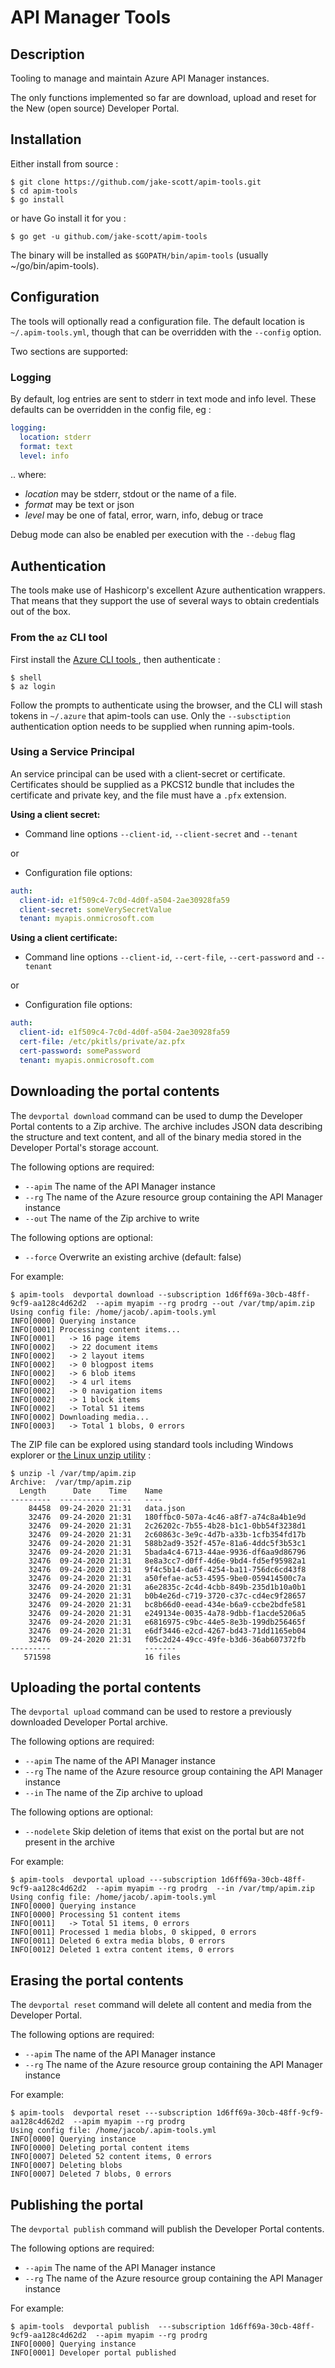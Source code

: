 # API Manager Tools

## Description

Tooling to manage and maintain Azure API Manager instances.

The only functions implemented so far are download, upload and reset for the New (open source)
Developer Portal.

## Installation

Either install from source :


    $ git clone https://github.com/jake-scott/apim-tools.git
    $ cd apim-tools
    $ go install


or have Go install it for you :

    $ go get -u github.com/jake-scott/apim-tools

The binary will be installed as `$GOPATH/bin/apim-tools` (usually ~/go/bin/apim-tools).


## Configuration

The tools will optionally read a configuration file.  The default location is `~/.apim-tools.yml`, though
that can be overridden with the `--config` option.

Two sections are supported:

### Logging

By default, log entries are sent to stderr in text mode and info level.  These defaults can be overridden
in the config file, eg :

```yaml
logging:
  location: stderr
  format: text
  level: info
```

.. where:

   *  _location_ may be stderr, stdout or the name of a file.
   *  _format_ may be text or json
   *  _level_ may be one of fatal, error, warn, info, debug or trace

Debug mode can also be enabled per execution with the `--debug` flag

## Authentication

The tools make use of Hashicorp's excellent Azure authentication wrappers.  That means
that they support the use of several ways to obtain credentials out of the box.

### From the `az` CLI tool

First install the [Azure CLI tools ](https://docs.microsoft.com/en-us/cli/azure/install-azure-cli?view=azure-cli-latest), then authenticate :

    $ shell
    $ az login

Follow the prompts to authenticate using the browser, and the CLI will stash tokens in `~/.azure` that
apim-tools can use.  Only the `--subsctiption` authentication option needs to be supplied when running apim-tools.

### Using a Service Principal

An service principal can be used with a client-secret or certificate.  Certificates should be supplied as a PKCS12 bundle that includes the certificate and private key, and the file must have a `.pfx` extension.

**Using a client secret:**

   * Command line options `--client-id`, `--client-secret` and `--tenant`

or
   * Configuration file options:

```yaml
auth:
  client-id: e1f509c4-7c0d-4d0f-a504-2ae30928fa59
  client-secret: someVerySecretValue
  tenant: myapis.onmicrosoft.com
```

**Using a client certificate:**

   * Command line options `--client-id`, `--cert-file`, `--cert-password` and `--tenant`

or
   * Configuration file options:

```yaml
auth:
  client-id: e1f509c4-7c0d-4d0f-a504-2ae30928fa59
  cert-file: /etc/pkitls/private/az.pfx
  cert-password: somePassword
  tenant: myapis.onmicrosoft.com
```

## Downloading the portal contents

The `devportal download` command can be used to dump the Developer Portal contents to a 
Zip archive. The archive includes JSON data describing the structure and text content, and all
of the binary media stored in the Developer Portal's storage account.

The following options are required:

   * `--apim` The name of the API Manager instance
   * `--rg`  The name of the Azure resource group containing the API Manager instance
   * `--out`  The name of the Zip archive to write

The following options are optional:
   * `--force`  Overwrite an existing archive (default: false)

For example:

```console
$ apim-tools  devportal download --subscription 1d6ff69a-30cb-48ff-9cf9-aa128c4d62d2  --apim myapim --rg prodrg --out /var/tmp/apim.zip
Using config file: /home/jacob/.apim-tools.yml
INFO[0000] Querying instance
INFO[0001] Processing content items...
INFO[0001]   -> 16 page items
INFO[0002]   -> 22 document items
INFO[0002]   -> 2 layout items
INFO[0002]   -> 0 blogpost items
INFO[0002]   -> 6 blob items
INFO[0002]   -> 4 url items
INFO[0002]   -> 0 navigation items
INFO[0002]   -> 1 block items
INFO[0002]   -> Total 51 items
INFO[0002] Downloading media...
INFO[0003]   -> Total 1 blobs, 0 errors
```

The ZIP file can be explored using standard tools including Windows explorer or [the Linux unzip utility](http://www.info-zip.org/UnZip.html) :

```console
$ unzip -l /var/tmp/apim.zip
Archive:  /var/tmp/apim.zip
  Length      Date    Time    Name
---------  ---------- -----   ----
    84458  09-24-2020 21:31   data.json
    32476  09-24-2020 21:31   180ffbc0-507a-4c46-a8f7-a74c8a4b1e9d
    32476  09-24-2020 21:31   2c26202c-7b55-4b28-b1c1-0bb54f3238d1
    32476  09-24-2020 21:31   2c60863c-3e9c-4d7b-a33b-1cfb354fd17b
    32476  09-24-2020 21:31   588b2ad9-352f-457e-81a6-4ddc5f3b53c1
    32476  09-24-2020 21:31   5bada4c4-6713-44ae-9936-df6aa9d86796
    32476  09-24-2020 21:31   8e8a3cc7-d0ff-4d6e-9bd4-fd5ef95982a1
    32476  09-24-2020 21:31   9f4c5b14-da6f-4254-ba11-756dc6cd43f8
    32476  09-24-2020 21:31   a50fefae-ac53-4595-9be0-059414500c7a
    32476  09-24-2020 21:31   a6e2835c-2c4d-4cbb-849b-235d1b10a0b1
    32476  09-24-2020 21:31   b0b4e26d-c719-3720-c37c-cd4ec9f28657
    32476  09-24-2020 21:31   bc8b66d0-eead-434e-b6a9-ccbe2bdfe581
    32476  09-24-2020 21:31   e249134e-0035-4a78-9dbb-f1acde5206a5
    32476  09-24-2020 21:31   e6816975-c9bc-44e5-8e3b-199db256465f
    32476  09-24-2020 21:31   e6df3446-e2cd-4267-bd43-71dd1165eb04
    32476  09-24-2020 21:31   f05c2d24-49cc-49fe-b3d6-36ab607372fb
---------                     -------
   571598                     16 files
```

## Uploading the portal contents

The `devportal upload` command can be used to restore a previously downloaded Developer Portal 
archive.

The following options are required:

   * `--apim` The name of the API Manager instance
   * `--rg`  The name of the Azure resource group containing the API Manager instance
   * `--in`  The name of the Zip archive to upload

The following options are optional:

   * `--nodelete` Skip deletion of items that exist on the portal but are not present in the archive


For example:

```console
$ apim-tools  devportal upload ---subscription 1d6ff69a-30cb-48ff-9cf9-aa128c4d62d2  --apim myapim --rg prodrg  --in /var/tmp/apim.zip
Using config file: /home/jacob/.apim-tools.yml
INFO[0000] Querying instance
INFO[0000] Processing 51 content items
INFO[0011]   -> Total 51 items, 0 errors
INFO[0011] Processed 1 media blobs, 0 skipped, 0 errors
INFO[0011] Deleted 6 extra media blobs, 0 errors
INFO[0012] Deleted 1 extra content items, 0 errors
```

## Erasing the portal contents

The `devportal reset` command will delete all content and media from the Developer Portal.

The following options are required:

   * `--apim` The name of the API Manager instance
   * `--rg`  The name of the Azure resource group containing the API Manager instance

For example:

```console
$ apim-tools  devportal reset ---subscription 1d6ff69a-30cb-48ff-9cf9-aa128c4d62d2  --apim myapim --rg prodrg
Using config file: /home/jacob/.apim-tools.yml
INFO[0000] Querying instance
INFO[0000] Deleting portal content items
INFO[0007] Deleted 52 content items, 0 errors
INFO[0007] Deleting blobs
INFO[0007] Deleted 7 blobs, 0 errors
```

## Publishing the portal ##

The `devportal publish` command will publish the Developer Portal contents.

The following options are required:

   * `--apim` The name of the API Manager instance
   * `--rg`  The name of the Azure resource group containing the API Manager instance

For example:
```console
$ apim-tools  devportal publish  ---subscription 1d6ff69a-30cb-48ff-9cf9-aa128c4d62d2  --apim myapim --rg prodrg
INFO[0000] Querying instance
INFO[0001] Developer portal published
```
